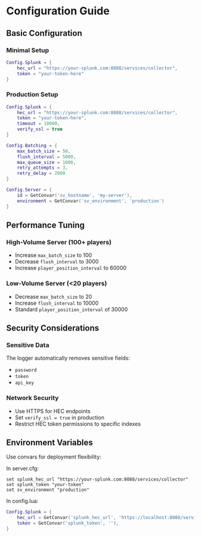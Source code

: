 # Configuration Guide

## Basic Configuration

### Minimal Setup
```lua
Config.Splunk = {
    hec_url = "https://your-splunk.com:8088/services/collector",
    token = "your-token-here"
}
```

### Production Setup
```lua
Config.Splunk = {
    hec_url = "https://your-splunk.com:8088/services/collector", 
    token = "your-token-here",
    timeout = 10000,
    verify_ssl = true
}

Config.Batching = {
    max_batch_size = 50,
    flush_interval = 5000,
    max_queue_size = 1000,
    retry_attempts = 3,
    retry_delay = 2000
}

Config.Server = {
    id = GetConvar('sv_hostname', 'my-server'),
    environment = GetConvar('sv_environment', 'production')
}
```

## Performance Tuning

### High-Volume Server (100+ players)
- Increase `max_batch_size` to 100
- Decrease `flush_interval` to 3000
- Increase `player_position_interval` to 60000

### Low-Volume Server (<20 players)  
- Decrease `max_batch_size` to 20
- Increase `flush_interval` to 10000
- Standard `player_position_interval` of 30000

## Security Considerations

### Sensitive Data
The logger automatically removes sensitive fields:
- `password`
- `token` 
- `api_key`

### Network Security
- Use HTTPS for HEC endpoints
- Set `verify_ssl = true` in production
- Restrict HEC token permissions to specific indexes

## Environment Variables

Use convars for deployment flexibility:

In server.cfg:
```
set splunk_hec_url "https://your-splunk.com:8088/services/collector"
set splunk_token "your-token"
set sv_environment "production"
```

In config.lua:
```lua
Config.Splunk = {
    hec_url = GetConvar('splunk_hec_url', 'https://localhost:8088/services/collector'),
    token = GetConvar('splunk_token', ''),
}
```